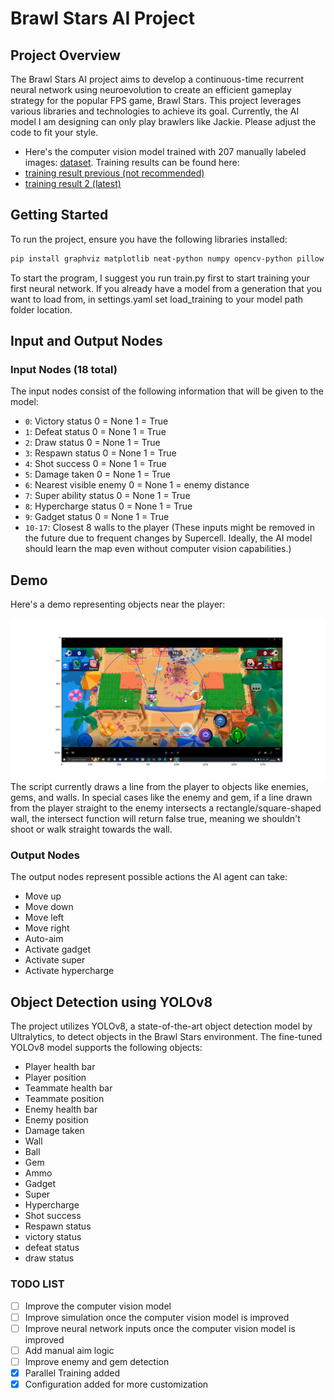 **Brawl Stars AI Project**
==============================

**Project Overview**
-------------------

The Brawl Stars AI project aims to develop a continuous-time recurrent neural network using neuroevolution to create an efficient gameplay strategy for the popular FPS game, Brawl Stars. This project leverages various libraries and technologies to achieve its goal. Currently, the AI model I am designing can only play brawlers like Jackie. Please adjust the code to fit your style.
- Here's the computer vision model trained with 207 manually labeled images: [dataset](https://universe.roboflow.com/neonsharp/bs-multi-object-detection). Training results can be found here:
- [training result previous (not recommended)](https://mega.nz/folder/uCYmBaxJ#5FBihJ77fwlSB0rIlB70qw)
- [training result 2 (latest)](https://mega.nz/folder/uGogBbZB#hWY8tXO0kOGGrGU5vGityw)

**Getting Started**
---------------

To run the project, ensure you have the following libraries installed:

```bash
pip install graphviz matplotlib neat-python numpy opencv-python pillow pywin32 pynput ultralytics
```
To start the program, I suggest you run train.py first to start training your first neural network. If you already have a model from a generation that you want to load from, in settings.yaml set load_training to your model path folder location.

**Input and Output Nodes**
-------------------------

### Input Nodes (18 total)

The input nodes consist of the following information that will be given to the model:

* `0`: Victory status 0 = None 1 = True
* `1`: Defeat status 0 = None 1 = True
* `2`: Draw status 0 = None 1 = True
* `3`: Respawn status 0 = None 1 = True
* `4`: Shot success 0 = None 1 = True
* `5`: Damage taken 0 = None 1 = True
* `6`: Nearest visible enemy 0 = None 1 = enemy distance
* `7`: Super ability status 0 = None 1 = True
* `8`: Hypercharge status 0 = None 1 = True
* `9`: Gadget status 0 = None 1 = True
* `10-17`: Closest 8 walls to the player (These inputs might be removed in the future due to frequent changes by Supercell. Ideally, the AI model should learn the map even without computer vision capabilities.)

**Demo**
--------

Here's a demo representing objects near the player:

![Demo of Player range and enemy detection](https://github.com/eforce67/BrawlStars-ComputerVision/blob/main/Figure_1.png)
The script currently draws a line from the player to objects like enemies, gems, and walls. In special cases like the enemy and gem, if a line drawn from the player straight to the enemy intersects a rectangle/square-shaped wall, the intersect function will return false true, meaning we shouldn't shoot or walk straight towards the wall.
### Output Nodes

The output nodes represent possible actions the AI agent can take:

* Move up
* Move down
* Move left
* Move right
* Auto-aim
* Activate gadget
* Activate super
* Activate hypercharge

**Object Detection using YOLOv8**
--------------------------------

The project utilizes YOLOv8, a state-of-the-art object detection model by Ultralytics, to detect objects in the Brawl Stars environment. The fine-tuned YOLOv8 model supports the following objects:

* Player health bar
* Player position
* Teammate health bar
* Teammate position
* Enemy health bar
* Enemy position
* Damage taken
* Wall
* Ball
* Gem
* Ammo
* Gadget
* Super
* Hypercharge
* Shot success
* Respawn status
* victory status
* defeat status
* draw status

### TODO LIST
- [ ] Improve the computer vision model
- [ ] Improve simulation once the computer vision model is improved
- [ ] Improve neural network inputs once the computer vision model is improved
- [ ] Add manual aim logic
- [ ] Improve enemy and gem detection
- [x] Parallel Training added
- [x] Configuration added for more customization  
